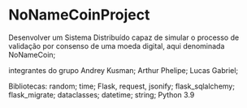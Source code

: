 # NoNameCoinProject
Desenvolver um Sistema Distribuído capaz de simular o processo de validação por consenso de uma moeda digital, aqui denominada NoNameCoin;


integrantes do grupo
Andrey Kusman;
Arthur Phelipe;
Lucas Gabriel;


Bibliotecas:
random;
time;
Flask, request, jsonify;
flask_sqlalchemy; 
flask_migrate;
dataclasses;
datetime;
string;
Python 3.9
